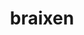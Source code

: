 ---
id: 654
title: braixen
types: [fire]
image: https://raw.githubusercontent.com/PokeAPI/sprites/master/sprites/pokemon/654.png
---